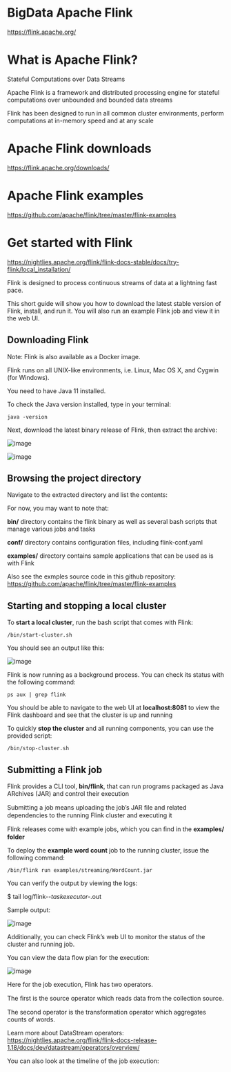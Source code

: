 # BigData Apache Flink

https://flink.apache.org/

# What is Apache Flink?

Stateful Computations over Data Streams

Apache Flink is a framework and distributed processing engine for stateful computations over unbounded and bounded data streams

Flink has been designed to run in all common cluster environments, perform computations at in-memory speed and at any scale

# Apache Flink downloads

https://flink.apache.org/downloads/

# Apache Flink examples

https://github.com/apache/flink/tree/master/flink-examples

# Get started with Flink

https://nightlies.apache.org/flink/flink-docs-stable/docs/try-flink/local_installation/

Flink is designed to process continuous streams of data at a lightning fast pace. 

This short guide will show you how to download the latest stable version of Flink, install, and run it. You will also run an example Flink job and view it in the web UI.

## Downloading Flink #
Note: Flink is also available as a Docker image.

Flink runs on all UNIX-like environments, i.e. Linux, Mac OS X, and Cygwin (for Windows). 

You need to have Java 11 installed. 

To check the Java version installed, type in your terminal:

```
java -version
```

Next, download the latest binary release of Flink, then extract the archive:

![image](https://github.com/luiscoco/BigData_Flink/assets/32194879/c4aa3c09-c42e-40ce-ace3-d635676d0313)

![image](https://github.com/luiscoco/BigData_Flink/assets/32194879/cb556c93-b761-4086-a158-ad5827dc7d39)

## Browsing the project directory

Navigate to the extracted directory and list the contents:


For now, you may want to note that:

**bin/** directory contains the flink binary as well as several bash scripts that manage various jobs and tasks

**conf/** directory contains configuration files, including flink-conf.yaml

**examples/** directory contains sample applications that can be used as is with Flink

Also see the exmples source code in this github repository: https://github.com/apache/flink/tree/master/flink-examples

## Starting and stopping a local cluster #

To **start a local cluster**, run the bash script that comes with Flink:

```
/bin/start-cluster.sh
```

You should see an output like this:

![image](https://github.com/luiscoco/BigData_Flink/assets/32194879/2403bf09-aae5-4558-b9ae-e4d423c572d9)

Flink is now running as a background process. You can check its status with the following command:

```
ps aux | grep flink
```

You should be able to navigate to the web UI at **localhost:8081** to view the Flink dashboard and see that the cluster is up and running

To quickly **stop the cluster** and all running components, you can use the provided script:

```
/bin/stop-cluster.sh
```

## Submitting a Flink job #

Flink provides a CLI tool, **bin/flink**, that can run programs packaged as Java ARchives (JAR) and control their execution

Submitting a job means uploading the job’s JAR ﬁle and related dependencies to the running Flink cluster and executing it

Flink releases come with example jobs, which you can ﬁnd in the **examples/ folder**

To deploy the **example word count** job to the running cluster, issue the following command:

```
/bin/flink run examples/streaming/WordCount.jar
```

You can verify the output by viewing the logs:

$ tail log/flink-*-taskexecutor-*.out

Sample output:

![image](https://github.com/luiscoco/BigData_Flink/assets/32194879/ed3b778d-d5f0-48f0-b183-7238ca839d91)

Additionally, you can check Flink’s web UI to monitor the status of the cluster and running job.

You can view the data flow plan for the execution:

![image](https://github.com/luiscoco/BigData_Flink/assets/32194879/cc4ea8c1-2cb8-4f10-8390-8320e1cbca17)

Here for the job execution, Flink has two operators. 

The ﬁrst is the source operator which reads data from the collection source. 

The second operator is the transformation operator which aggregates counts of words. 

Learn more about DataStream operators: https://nightlies.apache.org/flink/flink-docs-release-1.18/docs/dev/datastream/operators/overview/

You can also look at the timeline of the job execution:
